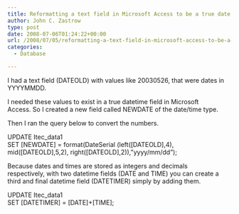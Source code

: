 ```yaml
---
title: Reformatting a text field in Microsoft Access to be a true date
author: John C. Zastrow
type: post
date: 2008-07-06T01:24:22+00:00
url: /2008/07/05/reformatting-a-text-field-in-microsoft-access-to-be-a-true-date/
categories:
  - Database

---
```

I had a text field (DATEOLD) with values like 20030526, that were dates in YYYYMMDD. 

I needed these values to exist in a true datetime field in Microsoft  
Access. So I created a new field called NEWDATE of the date/time type. 

Then I ran the query below to convert the numbers.

UPDATE Itec_data1  
SET [NEWDATE] = format(DateSerial (left([DATEOLD],4), mid([DATEOLD],5,2), right([DATEOLD],2)),&#8221;yyyy/mm/dd&#8221;);

Because dates and times are stored as integers and decimals  
respectively, with two datetime fields (DATE and TIME) you can create a  
third and final datetime field (DATETIMER) simply by adding them.

UPDATE Itec_data1  
SET [DATETIMER] = [DATE]+[TIME];